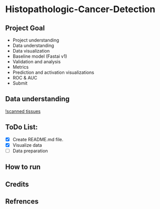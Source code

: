 # Histopathologic-Cancer-Detection

## Project Goal

* Project understanding
* Data understanding
* Data visualization
* Baseline model (Fastai v1)
* Validation and analysis
* Metrics
* Prediction and activation visualizations
* ROC & AUC
* Submit

## Data understanding
[!scanned tissues]('https://github.com/FarzamTP/Histopathologic-Cancer-Detection/blob/main/plots/Histopathologic%20scans%20of%20lymph%20node%20sections.png')

## ToDo List:

- [x] Create README.md file.
- [x] Visualize data
- [ ] Data preparation

## How to run

## Credits

## Refrences
